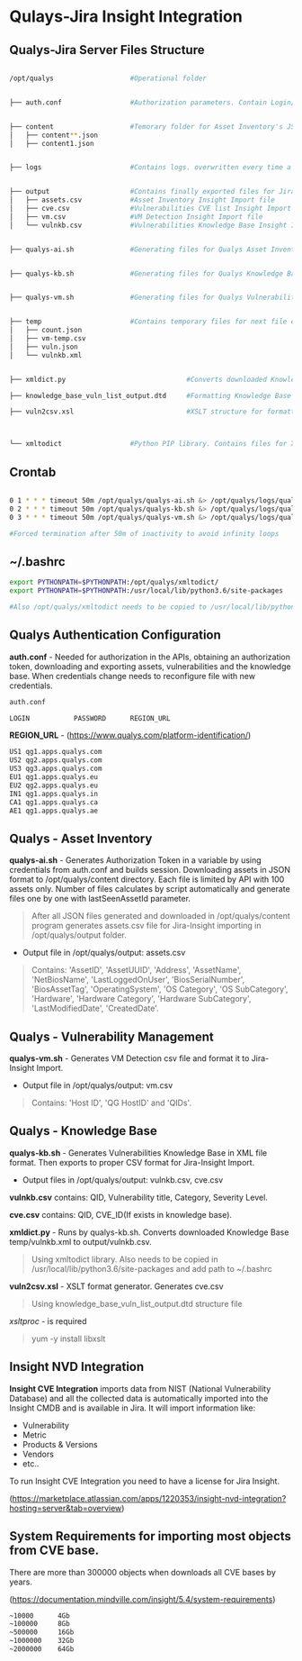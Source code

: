 # Qulays-Jira Insight Integration 

## Qualys-Jira Server Files Structure

```bash

/opt/qualys                   #Operational folder


├── auth.conf                 #Authorization parameters. Contain Login/Password/REGION_URL


├── content                   #Temorary folder for Asset Inventory's JSON files.
│   ├── content**.json
│   ├── content1.json


├── logs                      #Contains logs. overwritten every time a new download occurs


├── output                    #Contains finally exported files for Jira-Insight importing
│   ├── assets.csv            #Asset Inventory Insight Import file
│   ├── cve.csv               #Vulnerabilities CVE list Insight Import file
│   ├── vm.csv                #VM Detection Insight Import file
│   └── vulnkb.csv            #Vulnerabilities Knowledge Base Insight Import file


├── qualys-ai.sh              #Generating files for Qualys Asset Inventory integration


├── qualys-kb.sh              #Generating files for Qualys Knowledge Base import and CVE list integration


├── qualys-vm.sh              #Generating files for Qualys Vulnerabilities integration


├── temp                      #Contains temporary files for next file exporting                                                              
│   ├── count.json
│   ├── vm-temp.csv
│   ├── vuln.json
│   └── vulnkb.xml


├── xmldict.py                              #Converts downloaded Knowledge Base XML file to CSV 

├── knowledge_base_vuln_list_output.dtd     #Formatting Knowledge Base structure for XSLT preprocessor

├── vuln2csv.xsl                            #XSLT structure for formatting xml CVE list from Knowledge Base in csv



└── xmltodict                 #Python PIP library. Contains files for XML to CSV

```

## Crontab

```bash

0 1 * * * timeout 50m /opt/qualys/qualys-ai.sh &> /opt/qualys/logs/qualys-ai.log   #Executes qualys-ai.sh at 01:00am and builds log
0 2 * * * timeout 50m /opt/qualys/qualys-kb.sh &> /opt/qualys/logs/qualys-kb.log   #Executes qualys-kb.sh at 02:00am and builds log
0 3 * * * timeout 50m /opt/qualys/qualys-vm.sh &> /opt/qualys/logs/qualys-vm.log   #Executes qualys-vm.sh at 03:00am and builds log

#Forced termination after 50m of inactivity to avoid infinity loops
```

## ~/.bashrc

```bash
export PYTHONPATH=$PYTHONPATH:/opt/qualys/xmltodict/
export PYTHONPATH=$PYTHONPATH:/usr/local/lib/python3.6/site-packages

#Also /opt/qualys/xmltodict needs to be copied to /usr/local/lib/python3.6/site-packages
```

## Qualys Authentication Configuration
__auth.conf__ - Needed for authorization in the APIs, obtaining an authorization token, downloading and exporting assets, vulnerabilities and the knowledge base. When credentials change needs to reconfigure file with new credentials. 

```bash
auth.conf

LOGIN           PASSWORD      REGION_URL       
```

__REGION_URL__ -  (https://www.qualys.com/platform-identification/)

```bash
US1	qg1.apps.qualys.com
US2	qg2.apps.qualys.com
US3	qg3.apps.qualys.com
EU1	qg1.apps.qualys.eu
EU2	qg2.apps.qualys.eu
IN1	qg1.apps.qualys.in
CA1	qg1.apps.qualys.ca
AE1	qg1.apps.qualys.ae
```

## Qualys - Asset Inventory 

__qualys-ai.sh__ - Generates Authorization Token in a variable by using credentials from auth.conf and builds session. Downloading assets in JSON format to /opt/qualys/content directory. Each file is limited by API with 100 assets only. Number of files calculates by script automatically and generate files one by one with lastSeenAssetId parameter.

>After all JSON files generated and downloaded in /opt/qualys/content program generates assets.csv file for Jira-Insight importing in /opt/qualys/output folder.



+ Output file in /opt/qualys/output: assets.csv 

>Contains: 'AssetID', 'AssetUUID', 'Address', 'AssetName', 'NetBiosName', 'LastLoggedOnUser', 'BiosSerialNumber', 'BiosAssetTag', 'OperatingSystem', 'OS Category', 'OS SubCategory', 'Hardware', 'Hardware Category', 'Hardware SubCategory', 'LastModifiedDate', 'CreatedDate'.


## Qualys - Vulnerability Management
__qualys-vm.sh__ - Generates VM Detection csv file and format it to Jira-Insight Import.

+ Output file in /opt/qualys/output: vm.csv

>Contains: 'Host ID', 'QG HostID' and 'QIDs'.



## Qualys - Knowledge Base
__qualys-kb.sh__ - Generates Vulnerabilities Knowledge Base in XML file format. Then exports to proper CSV format for Jira-Insight Import.

+ Output files in /opt/qualys/output: vulnkb.csv, cve.csv

__vulnkb.csv__ contains: QID, Vulnerability title, Category, Severity Level.

__cve.csv__ contains: QID, CVE_ID(If exists in knowledge base).



__xmldict.py__ - Runs by qualys-kb.sh. Converts downloaded Knowledge Base temp/vulnkb.xml to output/vulnkb.csv.

>Using xmltodict library. Also needs to be copied in /usr/local/lib/python3.6/site-packages and add path to ~/.bashrc



__vuln2csv.xsl__ - XSLT format generator. Generates cve.csv

>Using knowledge_base_vuln_list_output.dtd structure file

_xsltproc_ - is required

>yum -y install libxslt

## Insight NVD Integration


__Insight CVE Integration__ imports data from NIST (National Vulnerability Database) and all the collected data is automatically imported into the Insight CMDB and is available in Jira. It will import information like:

+ Vulnerability
+ Metric
+ Products & Versions
+ Vendors
+ etc..

To run Insight CVE Integration you need to have a license for Jira Insight.

(https://marketplace.atlassian.com/apps/1220353/insight-nvd-integration?hosting=server&tab=overview)



## System Requirements for importing most objects from CVE base.

There are more than 300000 objects when downloads all CVE bases by years. 

(https://documentation.mindville.com/insight/5.4/system-requirements)

```bash
~10000	    4Gb
~100000	    8Gb
~500000	    16Gb
~1000000    32Gb
~2000000    64Gb
```